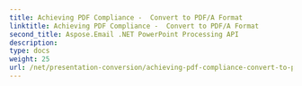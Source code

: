 ```yaml
---
title: Achieving PDF Compliance -  Convert to PDF/A Format
linktitle: Achieving PDF Compliance -  Convert to PDF/A Format
second_title: Aspose.Email .NET PowerPoint Processing API
description: 
type: docs
weight: 25
url: /net/presentation-conversion/achieving-pdf-compliance-convert-to-pdf-a-format/
---
```

